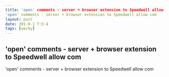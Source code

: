 ```yaml
---
title: 'open' comments - server + browser extension to Speedwell allow com'open' comments - server + browser extension to Speedwell allow com
layout: post
date: 201-0-1 T:5:4
tags: [wacky]
---
```

## 'open' comments - server + browser extension to Speedwell allow com'open' comments - server + browser extension to Speedwell allow com

